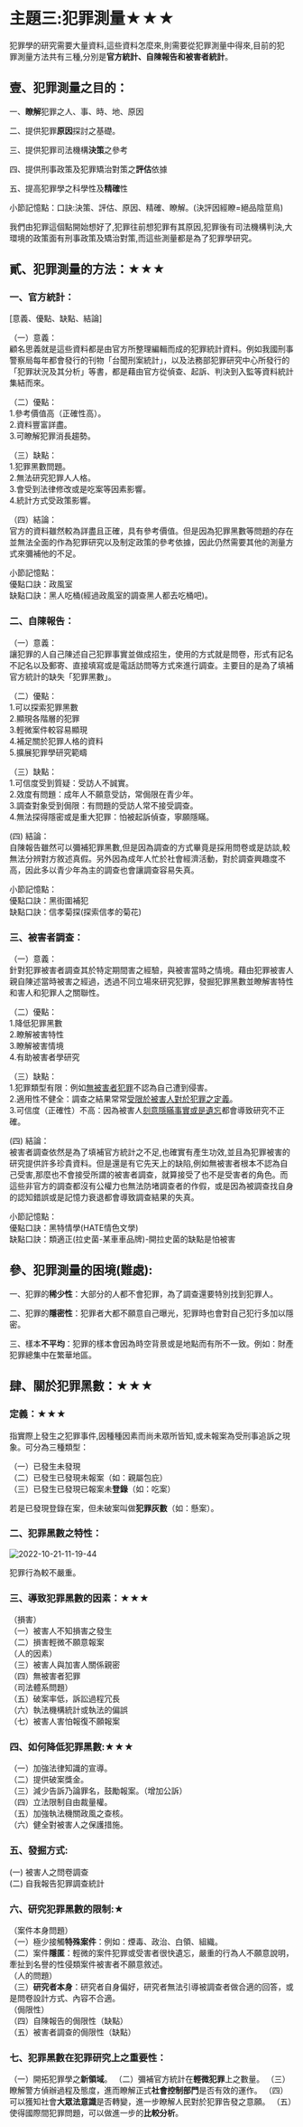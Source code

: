 # 主題三:犯罪測量★★★

犯罪學的研究需要大量資料,這些資料怎麼來,則需要從犯罪測量中得來,目前的犯 罪測量方法共有三種,分別是<b>官方統計、自陳報告和被害者統計</b>。

## 壹、犯罪測量之目的：

一、<b>瞭解</b>犯罪之人、事、時、地、原因

二、提供犯罪<b>原因</b>探討之基礎。

三、提供犯罪司法機構<b>決策</b>之參考

四、提供刑事政策及犯罪矯治對策之<b>評估</b>依據

五、提高犯罪學之科學性及<b>精確</b>性

小節記憶點：口訣:決策、評估、原因、精確、瞭解。(決評因經瞭=絕品陰莖鳥)

我們由犯罪這個點開始想好了,犯罪往前想犯罪有其原因,犯罪後有司法機構判決,大環境的政策面有刑事政策及矯治對策,而這些測量都是為了犯罪學研究。

## 貳、犯罪測量的方法：★★★

### 一、官方統計：

[意義、優點、缺點、結論]

（一）意義：<br>
顧名思義就是這些資料都是由官方所整理編輯而成的犯罪統計資料。例如我國刑事警察局每年都會發行的刊物「台聞刑案統計」，以及法務部犯罪研究中心所發行的「犯罪狀況及其分析」等書，都是藉由官方從偵查、起訴、判決到入監等資料統計集結而來。

（二）優點：<br>
1.參考價值高（正確性高）。<br>
2.資料豐富詳盡。<br>
3.可瞭解犯罪消長趨勢。<br>

（三）缺點：<br>
1.犯罪黑數問題。<br>
2.無法研究犯罪人人格。<br>
3.會受到法律修改或是吃案等因素影響。<br>
4.統計方式受政策影響。<br>

（四）結論：<br>
官方的資料雖然較為詳盡且正確，具有參考價值。但是因為犯罪黑數等問題的存在並無法全面的作為犯罪研究以及制定政策的參考依據，因此仍然需要其他的測量方式來彌補他的不足。

小節記憶點：<br>
優點口訣：政風室<br>
缺點口訣：黑人吃桶(經過政風室的調查黑人都去吃桶吧)。

### 二、自陳報告：

（一）意義：<br>
讓犯罪的人自己陳述自己犯罪事實並做成招生，使用的方式就是問卷，形式有記名不記名以及郵寄、直接填寫或是電話訪問等方式來進行調查。主要目的是為了填補官方統計的缺失「犯罪黑數」。

（二）優點：<br>
1.可以探索犯罪黑數<br>
2.顯現各階層的犯罪<br>
3.輕微案件較容易顯現<br>
4.補足關於犯罪人格的資料<br>
5.擴展犯罪學研究範疇

（三）缺點：<br>
1.可信度受到質疑：受訪人不誠實。<br>
2.效度有問題：成年人不願意受訪，常侷限在青少年。<br>
3.調查對象受到侷限：有問題的受訪人常不接受調查。<br>
4.無法探得隱密或是重大犯罪：怕被起訴偵查，寧願隱瞞。

(四) 結論：<br>
自陳報告雖然可以彌補犯罪黑數,但是因為調查的方式畢竟是採用問卷或是訪談,較無法分辨對方敘述真假。另外因為成年人忙於社會經濟活動，對於調查興趣度不高，因此多以青少年為主的調查也會讓調查容易失真。

小節記憶點：<br>
優點口訣：黑街圍補犯<br>
缺點口訣：信孝菊探(探索信孝的菊花)

### 三、被害者調查：

（一）意義：<br>
針對犯罪被害者調查其於特定期間害之經驗，與被害當時之情境。藉由犯罪被害人親自陳述當時被害之經過，透過不同立場來研究犯罪，發掘犯罪黑數並瞭解害特性和害人和犯罪人之關聯性。

（二）優點：<br>
1.降低犯罪黑數<br>
2.瞭解被害特性<br>
3.瞭解被害情境<br>
4.有助被害者學研究

（三）缺點：<br>
1.犯罪類型有限：例如<u>無被害者犯罪</u>不認為自己遭到侵害。<br>
2.適用性不健全：調查之結果常常<u>受限於被害人對於犯罪之定義</u>。<br>
3.可信度（正確性）不高：因為被害人<u>刻意隱瞞事實或是遺忘</u>都會導致研究不正確。

(四) 結論：<br>
被害者調查依然是為了填補官方統計之不足,也確實有產生功效,並且為犯罪被害的研究提供許多珍貴資料。但是還是有它先天上的缺陷,例如無被害者根本不認為自己受害,那麼也不會接受所謂的被害者調查，就算接受了也不是受害者的角色。而這些非官方的調查都沒有公權力也無法防堵調查者的作假，或是因為被調查找自身的認知錯誤或是記憶力衰退都會導致調查結果的失真。

小節記憶點：<br>
優點口訣：黑特情學(HATE情色文學)<br>
缺點口訣：類適正(拉史菌-某車車品牌)-開拉史菌的缺點是怕被害

## 參、犯罪測量的困境(難處):

一、犯罪的<b>稀少性</b>：大部分的人都不會犯罪，為了調查還要特別找到犯罪人。

二、犯罪的<b>隱密性</b>：犯罪者大都不願意自己曝光，犯罪時也會對自己犯行多加以隱密。

三、樣本<b>不平均</b>：犯罪的樣本會因為時空背景或是地點而有所不一致。例如：財產犯罪總集中在繁華地區。

## 肆、關於犯罪黑數：★★★

### 定義：★★★

指實際上發生之犯罪事件,因種種因素而尚未眾所皆知,或未報案為受刑事追訴之現象。可分為三種類型：

（一）已發生未發現<br>
（二）已發生已發現未報案（如：親屬包庇）<br>
（三）已發生已發現已報案未<b>登錄</b>（如：吃案）<br>

若是已發現登錄在案，但未破案叫做<b>犯罪灰數</b>（如：懸案）。

### 二、犯罪黑數之特性：

![2022-10-21-11-19-44](.assets/c01.s03/_2022-10-21-11-19-44.png)

犯罪行為較不嚴重。

### 三、導致犯罪黑數的因素：★★★

（損害）<br>
（一）被害人不知損害之發生<br>
（二）損害輕微不願意報案<br>
（人的因素）<br>
（三）被害人與加害人關係親密<br>
（四）無被害者犯罪<br>
（司法體系問題）<br>
（五）破案率低，訴訟過程冗長<br>
（六）執法機構統計或執法的偏誤<br>
（七）被害人害怕報復不願報案<br>

### 四、如何降低犯罪黑數:★★★

（一）加強法律知識的宣導。<br>
（二）提供破案獎金。<br>
（三）減少告訴乃論罪名，鼓勵報案。（增加公訴）<br>
（四）立法限制自由裁量權。<br>
（五）加強執法機關政風之查核。<br>
（六）健全對被害人之保護措施。<br>

### 五、發掘方式:

(一) 被害人之問卷調查<br>
(二) 自我報告犯罪調查統計<br>

### 六、研究犯罪黑數的限制:★

（案件本身問題）<br>
（一）極少接觸<b>特殊案件</b>：例如：煙毒、政治、白領、組織。<br>
（二）案件<b>隱匿</b>：輕微的案件犯罪或受害者很快遺忘，嚴重的行為人不願意說明，牽扯到名譽的性侵類案件被害者不願意敘述。<br>
（人的問題）<br>
（三）<b>研究者本身</b>：研究者自身偏好，研究者無法引導被調查者做合適的回答，或是問卷設計方式、內容不合適。<br>
（侷限性）<br>
（四）自陳報告的侷限性（缺點）<br>
（五）被害者調查的侷限性（缺點）

### 七、犯罪黑數在犯罪研究上之重要性：

（一）開拓犯罪學之<b>新領域</b>。
（二）彌補官方統計在<b>輕微犯罪</b>上之數量。
（三）瞭解警方偵辦過程及態度，進而瞭解正式<b>社會控制部門</b>是否有效的運作。
（四）可以獲知社會<b>大眾法意識</b>是否轉變，進一步瞭解人民對於犯罪告發之意願。
（五）使得國際間犯罪問題，可以做進一步的<b>比較分析</b>。
